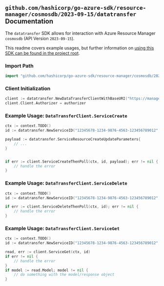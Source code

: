 
## `github.com/hashicorp/go-azure-sdk/resource-manager/cosmosdb/2023-09-15/datatransfer` Documentation

The `datatransfer` SDK allows for interaction with Azure Resource Manager `cosmosdb` (API Version `2023-09-15`).

This readme covers example usages, but further information on [using this SDK can be found in the project root](https://github.com/hashicorp/go-azure-sdk/tree/main/docs).

### Import Path

```go
import "github.com/hashicorp/go-azure-sdk/resource-manager/cosmosdb/2023-09-15/datatransfer"
```


### Client Initialization

```go
client := datatransfer.NewDataTransferClientWithBaseURI("https://management.azure.com")
client.Client.Authorizer = authorizer
```


### Example Usage: `DataTransferClient.ServiceCreate`

```go
ctx := context.TODO()
id := datatransfer.NewServiceID("12345678-1234-9876-4563-123456789012", "example-resource-group", "databaseAccountName", "serviceName")

payload := datatransfer.ServiceResourceCreateUpdateParameters{
	// ...
}


if err := client.ServiceCreateThenPoll(ctx, id, payload); err != nil {
	// handle the error
}
```


### Example Usage: `DataTransferClient.ServiceDelete`

```go
ctx := context.TODO()
id := datatransfer.NewServiceID("12345678-1234-9876-4563-123456789012", "example-resource-group", "databaseAccountName", "serviceName")

if err := client.ServiceDeleteThenPoll(ctx, id); err != nil {
	// handle the error
}
```


### Example Usage: `DataTransferClient.ServiceGet`

```go
ctx := context.TODO()
id := datatransfer.NewServiceID("12345678-1234-9876-4563-123456789012", "example-resource-group", "databaseAccountName", "serviceName")

read, err := client.ServiceGet(ctx, id)
if err != nil {
	// handle the error
}
if model := read.Model; model != nil {
	// do something with the model/response object
}
```
